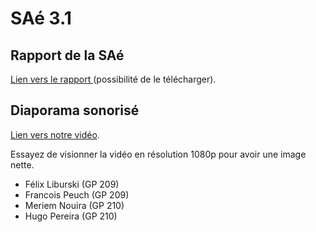 # SAé 3.1

## Rapport de la SAé
[Lien vers le rapport ](./Rapport.pdf)(possibilité de le télécharger).

## Diaporama sonorisé
[Lien vers notre vidéo](https://www.youtube.com/watch?v=iphuhX93Tyg).

Essayez de visionner la vidéo en résolution 1080p pour avoir une image nette.

- Félix Liburski (GP 209)
- Francois Peuch (GP 209)
- Meriem Nouira (GP 210)
- Hugo Pereira (GP 210)